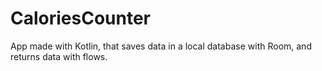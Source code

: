 # CaloriesCounter
App made with Kotlin, that saves data in a local database with Room, and returns data with flows.
